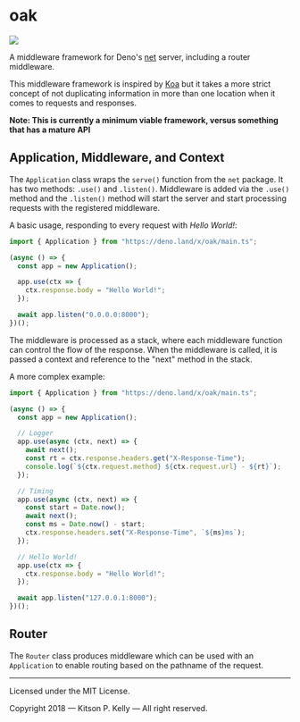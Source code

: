 # oak

[![][tci badge]][tci link]

A middleware framework for Deno's [net](https://github.com/denoland/net)
server, including a router middleware.

This middleware framework is inspired by [Koa](https://github.com/koajs/koa)
but it takes a more strict concept of not duplicating information in more than
one location when it comes to requests and responses.

**Note: This is currently a minimum viable framework, versus something that has
a mature API**

## Application, Middleware, and Context

The `Application` class wraps the `serve()` function from the `net` package. It
has two methods: `.use()` and `.listen()`. Middleware is added via the
`.use()` method and the `.listen()` method will start the server and start
processing requests with the registered middleware.

A basic usage, responding to every request with _Hello World!_:

```ts
import { Application } from "https://deno.land/x/oak/main.ts";

(async () => {
  const app = new Application();

  app.use(ctx => {
    ctx.response.body = "Hello World!";
  });

  await app.listen("0.0.0.0:8000");
})();
```

The middleware is processed as a stack, where each middleware function can
control the flow of the response. When the middleware is called, it is passed
a context and reference to the "next" method in the stack.

A more complex example:

```ts
import { Application } from "https://deno.land/x/oak/main.ts";

(async () => {
  const app = new Application();

  // Logger
  app.use(async (ctx, next) => {
    await next();
    const rt = ctx.response.headers.get("X-Response-Time");
    console.log(`${ctx.request.method} ${ctx.request.url} - ${rt}`);
  });

  // Timing
  app.use(async (ctx, next) => {
    const start = Date.now();
    await next();
    const ms = Date.now() - start;
    ctx.response.headers.set("X-Response-Time", `${ms}ms`);
  });

  // Hello World!
  app.use(ctx => {
    ctx.response.body = "Hello World!";
  });

  await app.listen("127.0.0.1:8000");
})();
```

## Router

The `Router` class produces middleware which can be used with an `Application`
to enable routing based on the pathname of the request.

---

Licensed under the MIT License.

Copyright 2018 — Kitson P. Kelly — All right reserved.

[tci badge]: https://travis-ci.com/kitsonk/colors.svg?branch=master
[tci link]: https://travis-ci.com/kitsonk/colors

